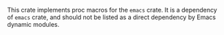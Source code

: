 This crate implements proc macros for the `emacs` crate. It is a dependency of `emacs` crate,
and should not be listed as a direct dependency by Emacs dynamic modules.
